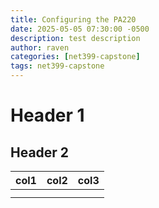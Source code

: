 ```yaml
---
title: Configuring the PA220
date: 2025-05-05 07:30:00 -0500
description: test description
author: raven
categories: [net399-capstone]
tags: net399-capstone
---
```

# Header 1

## Header 2


| col1 | col2 | col3 |
| ------ | ------ | ------ |
|      |      |      |
|      |      |      |
